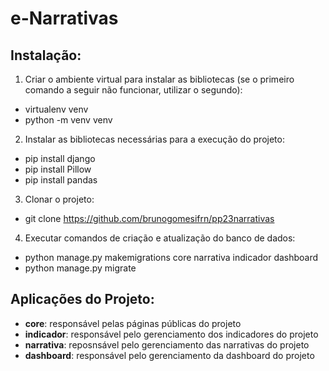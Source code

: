 # e-Narrativas

## Instalação:
1. Criar o ambiente virtual para instalar as bibliotecas (se o primeiro comando a seguir não funcionar, utilizar o segundo):
- virtualenv venv
- python -m venv venv

2. Instalar as bibliotecas necessárias para a execução do projeto:
- pip install django
- pip install Pillow
- pip install pandas

3. Clonar o projeto:
- git clone https://github.com/brunogomesifrn/pp23narrativas

4. Executar comandos de criação e atualização do banco de dados:
- python manage.py makemigrations core narrativa indicador dashboard
- python manage.py migrate

## Aplicações do Projeto:
- **core**: responsável pelas páginas públicas do projeto
- **indicador**: responsável pelo gerenciamento dos indicadores do projeto
- **narrativa**: reposnsável pelo gerenciamento das narrativas do projeto
- **dashboard**: responsável pelo gerenciamento da dashboard do projeto
